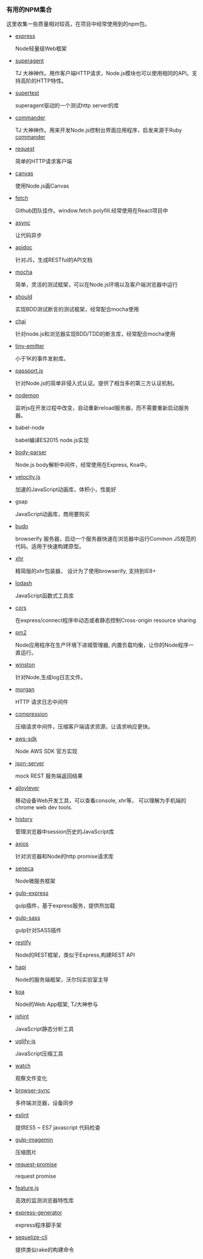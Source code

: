 ### 有用的NPM集合

这里收集一些质量相对较高，在项目中经常使用到的npm包。

- [express](https://www.npmjs.com/package/express)

    Node轻量级Web框架

- [superagent](https://www.npmjs.com/package/superagent)

    TJ 大神神作。用作客户端HTTP请求，Node.js模块也可以使用相同的API。支持高阶的HTTP特性。

- [supertest](https://www.npmjs.com/package/supertest)

    superagent驱动的一个测试http server的库


- [commander](https://www.npmjs.com/package/commander)

    TJ 大神神作。用来开发Node.js控制台界面应用程序，启发来源于Ruby [commander](https://github.com/tj/commander)


- [request](https://www.npmjs.com/package/request)

    简单的HTTP请求客户端

- [canvas](https://www.npmjs.com/package/canvas)

    使用Node.js画Canvas

- [fetch](https://github.com/github/fetch)

    Github团队佳作。window.fetch polyfill.经常使用在React项目中

- [async](https://www.npmjs.com/package/async)

    让代码异步

- [apidoc](https://www.npmjs.com/package/apidoc)

    针对JS，生成RESTful的API文档

- [mocha](https://www.npmjs.com/package/mocha)

    简单，灵活的测试框架，可以在Node.js环境以及客户端浏览器中运行

- [should](https://www.npmjs.com/package/should)

    实现BDD测试断言的测试框架，经常配合mocha使用

- [chai](https://www.npmjs.com/package/chai)

    针对node.js和浏览器实现BDD/TDD的断言库，经常配合mocha使用

- [tiny-emitter](https://www.npmjs.com/package/tiny-emitter)

    小于1K的事件发射库。

- [passport.js](https://www.npmjs.com/package/passport)

    针对Node.js的简单非侵入式认证。提供了相当多的第三方认证机制。

- [nodemon](https://www.npmjs.com/package/nodemon)

    监听js在开发过程中改变，自动重新reload服务器，而不需要重新启动服务器。

- babel-node

    babel编译ES2015 node.js实现

- [body-parser](https://www.npmjs.com/package/body-parser)

    Node.js body解析中间件，经常使用在Express, Koa中。

- [velocity.js](https://github.com/julianshapiro/velocity)

    加速的JavaScript动画库，体积小，性能好

- gsap

    JavaScript动画库，商用要购买

- [budo](https://www.npmjs.com/package/budo)

    browserify  服务器，启动一个服务器快速在浏览器中运行Common JS规范的代码。适用于快速构建原型。

- [xhr](https://www.npmjs.com/package/xhr)

    精简版的xhr包装器， 设计为了使用browserify, 支持到IE8+

- [lodash](https://www.npmjs.com/package/lodash)   

    JavaScript函数式工具库

- [cors](https://www.npmjs.com/package/cors)

    在express/connect程序中动态或者静态控制Cross-origin resource sharing

- [pm2](https://www.npmjs.com/package/pm2)
    
    Node应用程序在生产环境下进城管理器, 内置负载均衡，让你的Node程序一直运行。

- [winston](https://www.npmjs.com/package/winston)

    针对Node,生成log日志文件。

- [morgan](https://www.npmjs.com/package/morgan)

    HTTP 请求日志中间件

- [compression](https://www.npmjs.com/package/compression)

    压缩请求中间件，压缩客户端请求资源，让请求响应更快。

- [aws-sdk](https://www.npmjs.com/package/aws-sdk)

    Node AWS SDK 官方实现

- [json-server](https://www.npmjs.com/package/json-server)

    mock REST 服务端返回结果

- [alloylever](https://github.com/AlloyTeam/AlloyLever)
   
    移动设备Web开发工具，可以查看console, xhr等， 可以理解为手机端的chrome web dev tools.

- [history](https://www.npmjs.com/package/history)

    管理浏览器中session历史的JavaScript库

- [axios](https://www.npmjs.com/package/axios)

    针对浏览器和Node的http promise请求库

- [seneca](https://www.npmjs.com/package/seneca)

    Node微服务框架

- [gulp-express](https://www.npmjs.com/package/gulp-express)

    gulp插件，基于express服务，提供热加载

- [gulp-sass](https://www.npmjs.com/package/gulp-sass)

    gulp针对SASS插件

- [restify](https://www.npmjs.com/package/restify)

    Node的REST框架，类似于Express,构建REST API

- [hapi](https://www.npmjs.com/package/hapi)

    Node的服务端框架，沃尔玛实验室主导

- [koa](https://www.npmjs.com/package/koa)

    Node的Web App框架, TJ大神参与

- [jshint](https://www.npmjs.com/package/jshint)

    JavaScript静态分析工具

- [uglify-js](https://www.npmjs.com/package/uglify-js)

    JavaScript压缩工具

- [watch](https://www.npmjs.com/package/watch)

    观察文件变化

- [browser-sync](https://www.npmjs.com/package/browser-sync)

    多终端浏览器，设备同步

- [eslint](https://www.npmjs.com/package/eslint)

    提供ES5 ~ ES7 javascript 代码检查

- [gulp-imagemin](https://www.npmjs.com/package/gulp-imagemin)

    压缩图片

- [request-promise](https://github.com/request/request-promise)

    request promise

- [feature.js](https://github.com/viljamis/feature.js)

    高效的监测浏览器特性库

- [express-generator](https://github.com/expressjs/generator)

    express程序脚手架

- [sequelize-cli](https://github.com/sequelize/cli)

    提供类似rake的构建命令